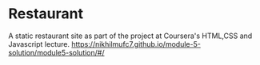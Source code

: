 # Restaurant
A static restaurant site as part of the project at Coursera's HTML,CSS and Javascript lecture.
https://nikhilmufc7.github.io/module-5-solution/module5-solution/#/
